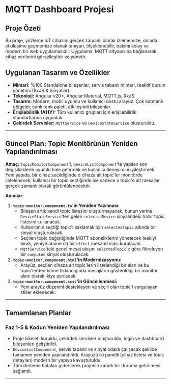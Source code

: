 # MQTT Dashboard Projesi

## Proje Özeti

Bu proje, yüzlerce IoT cihazını gerçek zamanlı olarak izlememize, onlarla etkileşime geçmemize olanak tanıyan, ölçeklenebilir, bakımı kolay ve modern bir web uygulamasıdır. Uygulama, MQTT altyapısına bağlanarak cihaz verilerini görselleştirir ve yönetir.

## Uygulanan Tasarım ve Özellikler

*   **Mimari:** %100 Standalone bileşenler, servis tabanlı mimari, reaktif durum yönetimi (RxJS & Sinyaller).
*   **Teknoloji:** Angular v20+, Angular Material, MQTT.js, RxJS.
*   **Tasarım:** Modern, mobil uyumlu ve kullanıcı dostu arayüz. Çok katmanlı gölgeler, canlı renk paleti, etkileşimli bileşenler.
*   **Erişilebilirlik (A11Y):** Tüm kullanıcı grupları için erişilebilirlik standartlarına uygunluk.
*   **Çekirdek Servisler:** `MqttService` ve `DeviceStateService` oluşturuldu.

---

## **Güncel Plan: Topic Monitörünün Yeniden Yapılandırılması**

**Amaç:** `TopicMonitorComponent`'i, `DeviceListComponent`'te yapılan son değişikliklerle uyumlu hale getirmek ve kullanıcı deneyimini iyileştirmek. Yeni yapıda, bir cihaz seçildiğinde o cihaza ait topic'ler monitörde listelenecek, kullanıcı bir topic seçtiğinde ise sadece o topic'e ait mesajlar gerçek zamanlı olarak görüntülenecektir.

**Adımlar:**

1.  **`topic-monitor.component.ts`'in Yeniden Yazılması:**
    *   Bileşen artık kendi topic listesini oluşturmayacak; bunun yerine `DeviceStateService`'ten gelen `selectedDevice` sinyalindeki hazır topic listesini kullanacak.
    *   Kullanıcının seçtiği topic'i saklamak için `selectedTopic` adında bir sinyal oluşturulacak.
    *   Seçilen topic değiştiğinde MQTT aboneliklerini yönetecek (eskiyi bırak, yeniye abone ol) bir `effect` mekanizması kurulacak.
    *   `MqttService`'teki genel mesaj akışını `selectedTopic`'e göre filtreleyen bir `computed` sinyal oluşturulacak.
2.  **`topic-monitor.component.html`'in Modernizasyonu:**
    *   Arayüz, seçilen cihaza ait topic'lerin listelendiği bir alan ve bu topic'lerden birine tıklandığında mesajların gösterildiği bir monitör alanı olarak ikiye ayrılacak.
3.  **`topic-monitor.component.scss`'in Güncellenmesi:**
    *   Yeni arayüz düzenini destekleyen ve seçili olan topic'i vurgulayan stiller eklenecek.

---

## **Tamamlanan Planlar**

### Faz 1-5 & Kodun Yeniden Yapılandırılması

*   Proje iskeleti kuruldu, çekirdek servisler oluşturuldu, login ve dashboard bileşenleri geliştirildi.
*   `DeviceListComponent`, servis tabanlı ve sinyal odaklı çalışacak şekilde tamamen yeniden yapılandırıldı. Arayüzü iki panelli (cihaz listesi ve topic detayları) modern bir yapıya kavuşturuldu.
*   Tüm derleme hataları giderilerek projenin kararlı bir duruma getirilmesi sağlandı.

---
